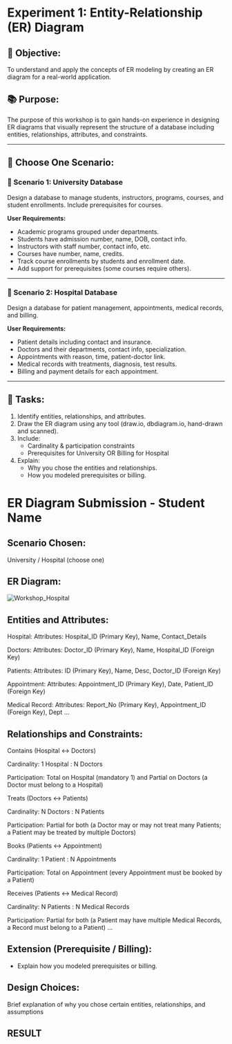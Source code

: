 # Experiment 1: Entity-Relationship (ER) Diagram

## 🎯 Objective:
To understand and apply the concepts of ER modeling by creating an ER diagram for a real-world application.

## 📚 Purpose:
The purpose of this workshop is to gain hands-on experience in designing ER diagrams that visually represent the structure of a database including entities, relationships, attributes, and constraints.

---

## 🧪 Choose One Scenario:

### 🔹 Scenario 1: University Database
Design a database to manage students, instructors, programs, courses, and student enrollments. Include prerequisites for courses.

**User Requirements:**
- Academic programs grouped under departments.
- Students have admission number, name, DOB, contact info.
- Instructors with staff number, contact info, etc.
- Courses have number, name, credits.
- Track course enrollments by students and enrollment date.
- Add support for prerequisites (some courses require others).

---

### 🔹 Scenario 2: Hospital Database
Design a database for patient management, appointments, medical records, and billing.

**User Requirements:**
- Patient details including contact and insurance.
- Doctors and their departments, contact info, specialization.
- Appointments with reason, time, patient-doctor link.
- Medical records with treatments, diagnosis, test results.
- Billing and payment details for each appointment.

---

## 📝 Tasks:
1. Identify entities, relationships, and attributes.
2. Draw the ER diagram using any tool (draw.io, dbdiagram.io, hand-drawn and scanned).
3. Include:
   - Cardinality & participation constraints
   - Prerequisites for University OR Billing for Hospital
4. Explain:
   - Why you chose the entities and relationships.
   - How you modeled prerequisites or billing.

# ER Diagram Submission - Student Name

## Scenario Chosen:
University / Hospital (choose one)

## ER Diagram:

![Workshop_Hospital](https://github.com/user-attachments/assets/546f1822-55e9-42e6-9751-f3395d4863a4)

## Entities and Attributes:
Hospital:
Attributes: Hospital_ID (Primary Key), Name, Contact_Details

Doctors:
Attributes: Doctor_ID (Primary Key), Name, Hospital_ID (Foreign Key)

Patients:
Attributes: ID (Primary Key), Name, Desc, Doctor_ID (Foreign Key)

Appointment:
Attributes: Appointment_ID (Primary Key), Date, Patient_ID (Foreign Key)

Medical Record:
Attributes: Report_No (Primary Key), Appointment_ID (Foreign Key), Dept
...

## Relationships and Constraints:
Contains (Hospital ↔ Doctors)

Cardinality: 1 Hospital : N Doctors

Participation: Total on Hospital (mandatory 1) and Partial on Doctors (a Doctor must belong to a Hospital)

Treats (Doctors ↔ Patients)

Cardinality: N Doctors : N Patients

Participation: Partial for both (a Doctor may or may not treat many Patients; a Patient may be treated by multiple Doctors)

Books (Patients ↔ Appointment)

Cardinality: 1 Patient : N Appointments

Participation: Total on Appointment (every Appointment must be booked by a Patient)

Receives (Patients ↔ Medical Record)

Cardinality: N Patients : N Medical Records

Participation: Partial for both (a Patient may have multiple Medical Records, a Record must belong to a Patient)
...

## Extension (Prerequisite / Billing):
- Explain how you modeled prerequisites or billing.

## Design Choices:
Brief explanation of why you chose certain entities, relationships, and assumptions

## RESULT
